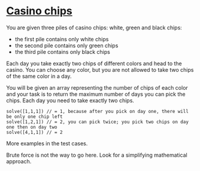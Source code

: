 # [Casino chips](https://www.codewars.com/kata/casino-chips "https://www.codewars.com/kata/5e0b72d2d772160011133654")

You are given three piles of casino chips: white, green and black chips:

* the first pile contains only white chips
* the second pile contains only green chips
* the third pile contains only black chips

Each day you take exactly two chips of different colors and head to the casino. You can choose any color, but you are not allowed to take two chips of the same color in a day.

You will be given an array representing the number of chips of each color and your task is to return the maximum number of days you can pick the chips. Each day you need to take exactly two chips.

```
solve([1,1,1]) // = 1, because after you pick on day one, there will be only one chip left
solve([1,2,1]) // = 2, you can pick twice; you pick two chips on day one then on day two
solve([4,1,1]) // = 2 
```

More examples in the test cases.

Brute force is not the way to go here. Look for a simplifying mathematical approach.